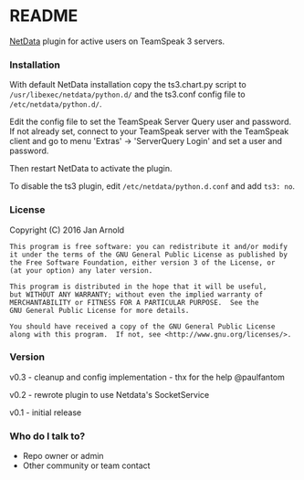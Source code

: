 # README #

[NetData](https://github.com/firehol/netdata/) plugin for active users on TeamSpeak 3 servers.


### Installation ###

With default NetData installation copy the ts3.chart.py script to `/usr/libexec/netdata/python.d/` and the ts3.conf config file to `/etc/netdata/python.d/`.

Edit the config file to set the TeamSpeak Server Query user and password.
If not already set, connect to your TeamSpeak server with the TeamSpeak client and go to menu 'Extras' -> 'ServerQuery Login' and set a user and password.

Then restart NetData to activate the plugin.

To disable the ts3 plugin, edit `/etc/netdata/python.d.conf` and add `ts3: no`.


### License ###

Copyright (C) 2016  Jan Arnold

	This program is free software: you can redistribute it and/or modify
	it under the terms of the GNU General Public License as published by
	the Free Software Foundation, either version 3 of the License, or
	(at your option) any later version.

	This program is distributed in the hope that it will be useful,
	but WITHOUT ANY WARRANTY; without even the implied warranty of
	MERCHANTABILITY or FITNESS FOR A PARTICULAR PURPOSE.  See the
	GNU General Public License for more details.

	You should have received a copy of the GNU General Public License
	along with this program.  If not, see <http://www.gnu.org/licenses/>.

### Version ###

v0.3 - cleanup and config implementation - thx for the help @paulfantom

v0.2 - rewrote plugin to use Netdata's SocketService

v0.1 - initial release



### Who do I talk to? ###

* Repo owner or admin
* Other community or team contact
